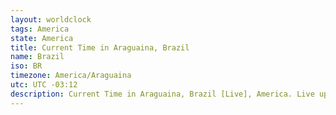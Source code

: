 ```yaml
---
layout: worldclock
tags: America
state: America
title: Current Time in Araguaina, Brazil
name: Brazil
iso: BR
timezone: America/Araguaina
utc: UTC -03:12
description: Current Time in Araguaina, Brazil [Live], America. Live update now time in Araguaina, timezone America/Araguaina, UTC -03:12, Country ISO code & Current Local Time.
---
```



